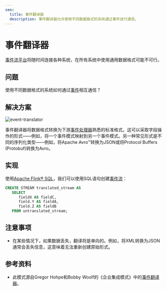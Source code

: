 ```yaml
---
seo:
  title: 事件翻译器
  description: 事件翻译器允许使用不同数据格式的系统通过事件进行通信。
---
```


# 事件翻译器

[事件流平台](../event-stream/event-streaming-platform.md)将随时间连接各种系统，在所有系统中使用通用数据格式可能不可行。

## 问题

使用不同数据格式的系统如何通过[事件](../event/event.md)相互通信？

## 解决方案
![event-translator](../img/event-translator.svg)

事件翻译器将数据格式转换为下游[事件处理器](../event-processing/event-processor.md)熟悉的标准格式。这可以采取字段操作的形式——例如，将一个事件模式映射到另一个事件模式。另一种常见形式是不同的序列化类型——例如，将Apache Avro&trade;转换为JSON或将Protocol Buffers (Protobuf)转换为Avro。

## 实现

使用[Apache Flink® SQL](https://nightlies.apache.org/flink/flink-docs-stable/docs/dev/table/sql/gettingstarted/)，我们可以使用SQL语句创建[事件流](../event-stream/event-stream.md)：

```sql
CREATE STREAM translated_stream AS
   SELECT
      fieldX AS fieldC,
      field.Y AS fieldA,
      field.Z AS fieldB
   FROM untranslated_stream;
```

## 注意事项

- 在某些情况下，如果数据丢失，翻译将是单向的。例如，将XML转换为JSON通常会丢失信息，这意味着无法重新创建原始形式。

## 参考资料

* 此模式源自Gregor Hohpe和Bobby Woolf的《企业集成模式》中的[事件翻译器](https://www.enterpriseintegrationpatterns.com/patterns/messaging/MessageTranslator.html)。
